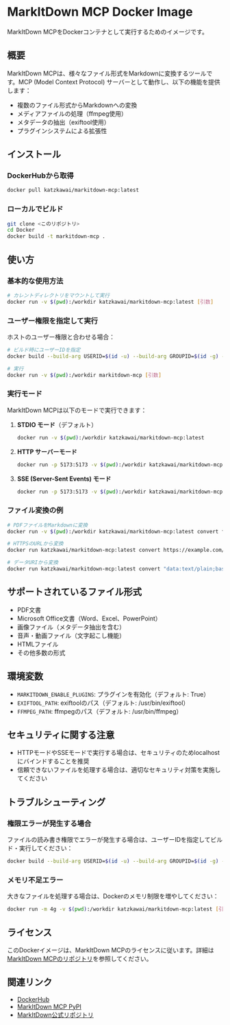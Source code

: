 # MarkItDown MCP Docker Image

MarkItDown MCPをDockerコンテナとして実行するためのイメージです。

## 概要

MarkItDown MCPは、様々なファイル形式をMarkdownに変換するツールです。MCP (Model Context Protocol) サーバーとして動作し、以下の機能を提供します：

- 複数のファイル形式からMarkdownへの変換
- メディアファイルの処理（ffmpeg使用）
- メタデータの抽出（exiftool使用）
- プラグインシステムによる拡張性

## インストール

### DockerHubから取得

```bash
docker pull katzkawai/markitdown-mcp:latest
```

### ローカルでビルド

```bash
git clone <このリポジトリ>
cd Docker
docker build -t markitdown-mcp .
```

## 使い方

### 基本的な使用方法

```bash
# カレントディレクトリをマウントして実行
docker run -v $(pwd):/workdir katzkawai/markitdown-mcp:latest [引数]
```

### ユーザー権限を指定して実行

ホストのユーザー権限と合わせる場合：

```bash
# ビルド時にユーザーIDを指定
docker build --build-arg USERID=$(id -u) --build-arg GROUPID=$(id -g) -t markitdown-mcp .

# 実行
docker run -v $(pwd):/workdir markitdown-mcp [引数]
```

### 実行モード

MarkItDown MCPは以下のモードで実行できます：

1. **STDIO モード**（デフォルト）
   ```bash
   docker run -v $(pwd):/workdir katzkawai/markitdown-mcp:latest
   ```

2. **HTTP サーバーモード**
   ```bash
   docker run -p 5173:5173 -v $(pwd):/workdir katzkawai/markitdown-mcp:latest http
   ```

3. **SSE (Server-Sent Events) モード**
   ```bash
   docker run -p 5173:5173 -v $(pwd):/workdir katzkawai/markitdown-mcp:latest sse
   ```

### ファイル変換の例

```bash
# PDFファイルをMarkdownに変換
docker run -v $(pwd):/workdir katzkawai/markitdown-mcp:latest convert file:///workdir/document.pdf

# HTTPSのURLから変換
docker run katzkawai/markitdown-mcp:latest convert https://example.com/document.pdf

# データURIから変換
docker run katzkawai/markitdown-mcp:latest convert "data:text/plain;base64,SGVsbG8gV29ybGQ="
```

## サポートされているファイル形式

- PDF文書
- Microsoft Office文書（Word、Excel、PowerPoint）
- 画像ファイル（メタデータ抽出を含む）
- 音声・動画ファイル（文字起こし機能）
- HTMLファイル
- その他多数の形式

## 環境変数

- `MARKITDOWN_ENABLE_PLUGINS`: プラグインを有効化（デフォルト: True）
- `EXIFTOOL_PATH`: exiftoolのパス（デフォルト: /usr/bin/exiftool）
- `FFMPEG_PATH`: ffmpegのパス（デフォルト: /usr/bin/ffmpeg）

## セキュリティに関する注意

- HTTPモードやSSEモードで実行する場合は、セキュリティのためlocalhostにバインドすることを推奨
- 信頼できないファイルを処理する場合は、適切なセキュリティ対策を実施してください

## トラブルシューティング

### 権限エラーが発生する場合

ファイルの読み書き権限でエラーが発生する場合は、ユーザーIDを指定してビルド・実行してください：

```bash
docker build --build-arg USERID=$(id -u) --build-arg GROUPID=$(id -g) -t markitdown-mcp .
```

### メモリ不足エラー

大きなファイルを処理する場合は、Dockerのメモリ制限を増やしてください：

```bash
docker run -m 4g -v $(pwd):/workdir katzkawai/markitdown-mcp:latest [引数]
```

## ライセンス

このDockerイメージは、MarkItDown MCPのライセンスに従います。詳細は[MarkItDown MCPのリポジトリ](https://github.com/markitdown/markitdown-mcp)を参照してください。

## 関連リンク

- [DockerHub](https://hub.docker.com/r/katzkawai/markitdown-mcp)
- [MarkItDown MCP PyPI](https://pypi.org/project/markitdown-mcp/)
- [MarkItDown公式リポジトリ](https://github.com/microsoft/markitdown)